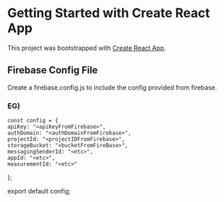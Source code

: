 # Getting Started with Create React App

This project was bootstrapped with [Create React App](https://github.com/facebook/create-react-app).

## Firebase Config File

Create a firebase.config.js to include the config provided from firebase.
### EG)
    const config = {
    apiKey: "<apiKeyFromFirebase>",
    authDomain: "<authDomainFromFirebase>",
    projectId: "<projectIDFromFirebase>",
    storageBucket: "<bucketFromFireBase>",
    messagingSenderId: "<etc>",
    appId: "<etc>",
    measurementId: "<etc>"
  };

  export default config;


